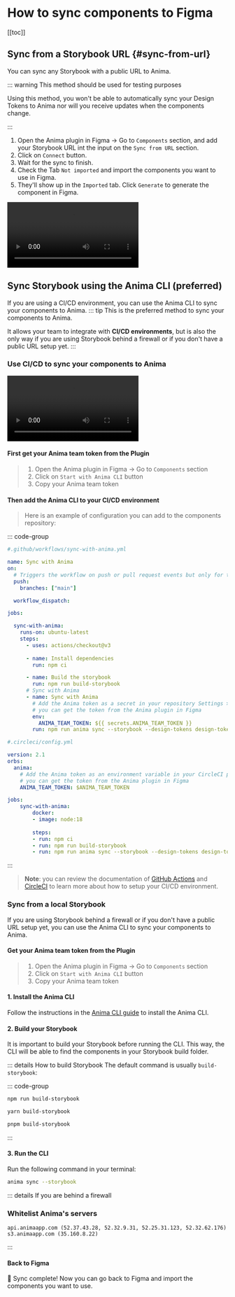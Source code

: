 # How to sync components to Figma

[[toc]]

## Sync from a Storybook URL {#sync-from-url}

You can sync any Storybook with a public URL to Anima.

::: warning This method should be used for testing purposes

Using this method, you won't be able to automatically sync your Design Tokens to Anima nor will you receive updates when the components change.

:::

1. Open the Anima plugin in Figma -> Go to `Components` section, and add your Storybook URL int the input on the `Sync from URL` section.
2. Click on `Connect` button.
3. Wait for the sync to finish.
3. Check the Tab `Not imported` and import the components you want to use in Figma.
4. They'll show up in the `Imported` tab. Click `Generate` to generate the component in Figma.

<video src="/sync-url.mp4" controls loop autoplay title="Link Title"></video>

## Sync Storybook using the Anima CLI (preferred)

If you are using a CI/CD environment, you can use the Anima CLI to sync your components to Anima.
::: tip
This is the preferred method to sync your components to Anima.

It allows your team to integrate with **CI/CD environments**, but is also the only way if you are using Storybook behind a firewall or if you don't have a public URL setup yet.
:::

### Use CI/CD to sync your components to Anima

<video src="/sync-ci-cd.mp4" controls loop autoplay title="Link Title"></video>

#### First get your Anima team token from the Plugin

>1. Open the Anima plugin in Figma -> Go to `Components` section
>2. Click on `Start with Anima CLI` button
>3. Copy your Anima team token

#### Then add the Anima CLI to your CI/CD environment
>
>Here is an example of configuration you can add to the components repository:

::: code-group

```yml [GitHub Actions]
#.github/workflows/sync-with-anima.yml

name: Sync with Anima
on:
  # Triggers the workflow on push or pull request events but only for the "main" branch
  push:
    branches: ["main"]

  workflow_dispatch:

jobs:

  sync-with-anima:
    runs-on: ubuntu-latest
    steps:
      - uses: actions/checkout@v3
      
      - name: Install dependencies
        run: npm ci

      - name: Build the storybook
        run: npm run build-storybook
      # Sync with Anima
      - name: Sync with Anima
        # Add the Anima token as a secret in your repository Settings > Secrets and variables > New repository secret
        # you can get the token from the Anima plugin in Figma
        env:
          ANIMA_TEAM_TOKEN: ${{ secrets.ANIMA_TEAM_TOKEN }}
        run: npm run anima sync --storybook --design-tokens design-tokens.json


```

```yml [CircleCI Pipelines]
#.circleci/config.yml

version: 2.1
orbs:
  anima:
    # Add the Anima token as an environment variable in your CircleCI project Settings > Environment variables
    # you can get the token from the Anima plugin in Figma
    ANIMA_TEAM_TOKEN: $ANIMA_TEAM_TOKEN

jobs:
    sync-with-anima:
        docker:
        - image: node:18
        
        steps:
        - run: npm ci
        - run: npm run build-storybook
        - run: npm run anima sync --storybook --design-tokens design-tokens.json
```

:::

> **Note**: you can review the documentation of [GitHub Actions](https://docs.github.com/en/actions/learn-github-actions) and [CircleCI](https://circleci.com/developer) to learn more about how to setup your CI/CD environment.

### Sync from a local Storybook

If you are using Storybook behind a firewall or if you don't have a public URL setup yet, you can use the Anima CLI to sync your components to Anima.

#### Get your Anima team token from the Plugin

>1. Open the Anima plugin in Figma -> Go to `Components` section
>2. Click on `Start with Anima CLI` button
>3. Copy your Anima team token

#### 1. Install the Anima CLI

Follow the instructions in the [Anima CLI guide](/guide/anima-cli/#setup) to install the Anima CLI.

#### 2. Build your Storybook

It is important to build your Storybook before running the CLI. This way, the CLI will be able to find the components in your Storybook build folder.

::: details How to build Storybook
The default command is usually `build-storybook`:

::: code-group

```sh [npm]
npm run build-storybook
```

```sh [yarn]
yarn build-storybook
```

```sh [pnpm]
pnpm build-storybook
```

:::

#### 3. Run the CLI

Run the following command in your terminal:

```sh
anima sync --storybook

```

::: details If you are behind a firewall

### Whitelist Anima's servers

```
api.animaapp.com (52.37.43.28, 52.32.9.31, 52.25.31.123, 52.32.62.176)
s3.animaapp.com (35.160.8.22)

```

:::

#### Back to Figma

:tada: Sync complete! Now you can go back to Figma and import the components you want to use.
